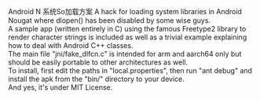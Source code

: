 Android N 系统So加载方案
A hack for loading system libraries in Android Nougat where dlopen() has been disabled by some wise guys.<br>
A sample app (written entirely in C) using the famous Freetype2 library to render character strings is included
as well as a trivial example explaining how to deal with Android C++ classes.<br>
The main file "jni/fake_dlfcn.c" is intended for arm and aarch64 only but should be easily portable to other architectures as well.<br>
To install, first edit the paths in "local.properties", then run "ant debug" and install the apk from the "bin/" directory to your device.<br>
And yes, it's under MIT License.

